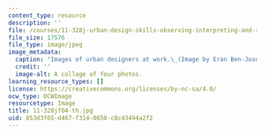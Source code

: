 ```yaml
---
content_type: resource
description: ''
file: /courses/11-328j-urban-design-skills-observing-interpreting-and-representing-the-city-fall-2004/853d3f65d467f3148650c8c43494a2f2_11-328jf04-th.jpg
file_size: 17576
file_type: image/jpeg
image_metadata:
  caption: "Images of urban designers at work.\_(Image by Eran Ben-Joseph.)"
  credit: ''
  image-alt: A collage of four photos.
learning_resource_types: []
license: https://creativecommons.org/licenses/by-nc-sa/4.0/
ocw_type: OCWImage
resourcetype: Image
title: 11-328jf04-th.jpg
uid: 853d3f65-d467-f314-8650-c8c43494a2f2
---
```

